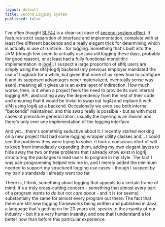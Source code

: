 ```yaml
---
layout: default
title: Second Logging System
published: false
---
```


I've often thought [SLF4J](http://www.slf4j.org) is a clear-cut case of [second-system effect](http://c2.com/cgi/wiki?SecondSystemEffect). It features strict separation of interface and implementation, complete with at least five different backends and a really elegant trick for determining which is actually in use of runtime... for logging. Something that's built into the JVM (though few seem to actually use java.util.logging these days, probably for good reason), or at least had a fully functional monolithic implementation in [log4j](http://logging.apache.org/log4j/1.2/); I suspect a large proportion of slf4j users are simply using the slf4j-log4j backend (my previous employer mandated the use of Logback for a while, but given that none of us knew how to configure it and its supposed advantages never materialized, eventually sense was seen), meaning all it gives us is an extra layer of indirection. How much worse, then, is it when a project feels the need to provide its own internal logging API, abstracting away the dependency from the rest of their code and ensuring that it would be trivial to swap out log4j and replace it with slf4j using log4j as a backend. Occasionally we even see both internal "backends" maintained, and this swap really is possible - but as with most cases of premature genericization, usually the layering is an illusion and there's only ever one implementation of the logging interface.

And yet... there's something seductive about it. I recently started working on a new project that had some logging wrapper utility classes and... I could see the problems they were trying to solve. It took a conscious efort of will to keep from immediately expanding them, adding my own elegant layers to hide away the two or three problems that I already know exist in log4j, structuring the packages to lead users to program in my style. The fact I was pair-programming helped rein me in, and I merely added the minimum needed to support my structured logging use cases - though I suspect by my pair's standards I already went too far.

There is, I think, something about logging that appeals to a certain frame of mind. It's a truly cross-cutting concern - something that almost every part of a program wants to *do* but not *care about* - and it is (or seems) substantially the same for almost every program out there. The fact that there are still new logging frameworks being written and published in Java, a language that's getting on for 20 years old, speaks to the insanity of our industry - but it's a very human insanity, and one that I understand a lot better now than before this particular experience.